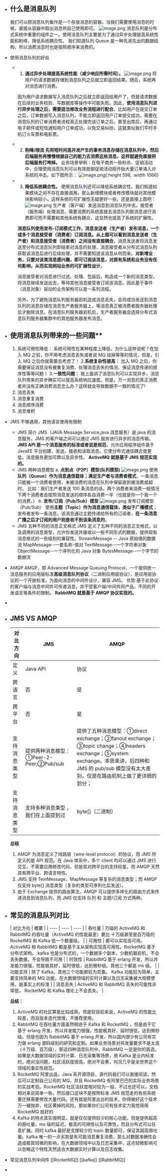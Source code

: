 - ## 什么是消息队列
  我们可以把消息队列看作是一个存放消息的容器，当我们需要使用消息的时候，直接从容器中取出消息供自己使用即可。
  ![image.png](../assets/image_1656328618831_0.png) 
  消息队列是分布式系统中重要的组件之一。使用消息队列主要是为了通过异步处理提高系统性能和削峰、降低系统耦合性。
  我们知道队列 Queue 是一种先进先出的数据结构，所以消费消息时也是按照顺序来消费的。
- 使用消息队列的好处
	- 1. **通过异步处理提高系统性能（减少响应所需时间）。**
	  ![image.png](../assets/image_1656328724361_0.png)
	  将用户的请求数据存储到消息队列之后就立即返回结果。随后，系统再对消息进行消费。
	  
	  因为用户请求数据写入消息队列之后就立即返回给用户了，但是请求数据在后续的业务校验、写数据库等操作中可能失败。因此，**使用消息队列进行异步处理之后，需要适当修改业务流程进行配合**，比如用户在提交订单之后，订单数据写入消息队列，不能立即返回用户订单提交成功，需要在消息队列的订单消费者进程真正处理完该订单之后，甚至出库后，再通过电子邮件或短信通知用户订单成功，以免交易纠纷。这就类似我们平时手机订火车票和电影票。
	- 2. **削峰/限流**
	  **先将短时间高并发产生的事务消息存储在消息队列中，然后后端服务再慢慢根据自己的能力去消费这些消息，这样就避免直接把后端服务打垮掉。**
	  业务场景举例：在电子商务一些秒杀、促销活动中，合理使用消息队列可以有效抵御促销活动刚开始大量订单涌入对系统的冲击。如下图所示：
	  ![image.png](../assets/image_1656328831938_0.png){:height 598, :width 1066}
	- 3. **降低系统耦合性。**
	  使用消息队列还可以降低系统耦合性。我们知道如果模块之间不存在直接调用，那么新增模块或者修改模块就对其他模块影响较小，这样系统的可扩展性无疑更好一些。还是直接上图吧：
	  ![image.png](../assets/image_1656328884399_0.png)
	  生产者（客户端）发送消息到消息队列中去，接受者（服务端）处理消息，需要消费的系统直接去消息队列取消息进行消费即可而不需要和其他系统有耦合，这显然也提高了系统的扩展性。
	  
	  **消息队列使用发布-订阅模式工作，消息发送者（生产者）发布消息，一个或多个消息接受者（消费者）订阅消息。**从上图可以看到**消息发送者（生产者）和消息接受者（消费者）之间没有直接耦合**，消息发送者将消息发送至分布式消息队列即结束对消息的处理，消息接受者从分布式消息队列获取该消息后进行后续处理，并不需要知道该消息从何而来。**对新增业务，只要对该类消息感兴趣，即可订阅该消息，对原有系统和业务没有任何影响，从而实现网站业务的可扩展性设计**。
	  
	  消息接受者对消息进行过滤、处理、包装后，构造成一个新的消息类型，将消息继续发送出去，等待其他消息接受者订阅该消息。因此基于事件（消息对象）驱动的业务架构可以是一系列流程。
	  
	  另外，为了避免消息队列服务器宕机造成消息丢失，会将成功发送到消息队列的消息存储在消息生产者服务器上，等消息真正被消费者服务器处理后才删除消息。在消息队列服务器宕机后，生产者服务器会选择分布式消息队列服务器集群中的其他服务器发布消息。
- ## 使用消息队列带来的一些问题**
  1. 系统可用性降低：
  系统可用性在某种程度上降低，为什么这样说呢？在加入 MQ 之前，你不用考虑消息丢失或者说 MQ 挂掉等等的情况，但是，引入 MQ 之后你就需要去考虑了！
  2.**系统复杂性提高：**
  加入 MQ 之后，你需要保证消息没有被重复消费、处理消息丢失的情况、保证消息传递的顺序性等等问题！
  3.**一致性问题：**
  我上面讲了消息队列可以实现异步，消息队列带来的异步确实可以提高系统响应速度。但是，万一消息的真正消费者并没有正确消费消息怎么办？这样就会导致数据不一致的情况了!
  4. 消息丢失
  5. 消息重复消费
  6. 消息顺序消费
  7. 消息堆积
- JMS
  不够通用，其他语言使用有限制
	- JMS 简介
	  JMS（JAVA Message Service,java 消息服务）是 java 的消息服务，JMS 的客户端之间可以通过 JMS 服务进行异步的消息传输。**JMS API 是一个消息服务的标准或者说是规范**，允许应用程序组件基于 JavaEE 平台创建、发送、接收和读取消息。它使分布式通信耦合度更低，消息服务更加可靠以及异步性。
	  **ActiveMQ 就是基于 JMS 规范实现的。**
	- JMS 两种消息模型
	  a. **点到点（P2P）模型(队列模型)**
	  ![image.png](../assets/image_1656329379690_0.png) 
	  使用**队列（Queue）**作为消息通信载体；满足**生产者与消费者模式**，一条消息只能被一个消费者使用，未被消费的消息在队列中保留直到被消费或超时。
	  比如：我们生产者发送 100 条消息的话，两个消费者来消费一般情况下两个消费者会按照消息发送的顺序各自消费一半（也就是你一个我一个的消费。）
	  b. **发布/订阅（Pub/Sub）模型**
	  ![image.png](../assets/image_1656329440077_0.png)
	  发布订阅模型（Pub/Sub） 使用**主题（Topic）**作为消息通信载体，类似于**广播模式**；
	  发布者发布一条消息，该消息通过主题传递给所有的订阅者，**在一条消息广播之后才订阅的用户则是收不到该条消息的**。
	- JMS 五种不同的消息正文格式
	  JMS 定义了五种不同的消息正文格式，以及调用的消息类型，允许你发送并接收以一些不同形式的数据，提供现有消息格式的一些级别的兼容性。StreamMessage -- Java 原始值的数据流
	  MapMessage--一套名称-值对
	  TextMessage--一个字符串对象
	  ObjectMessage--一个序列化的 Java 对象
	  BytesMessage--一个字节的数据流
- AMQP
  AMQP，即 Advanced Message Queuing Protocol，一个提供统一消息服务的应用层标准**高级消息队列协议**（二进制应用层协议），是应用层协议的一个开放标准，为面向消息的中间件设计，兼容 JMS。
  优势:基于此协议的客户端与消息中间件可传递消息，并不受客户端/中间件同产品，不同的开发语言等条件的限制。
  **RabbitMQ 就是基于 AMQP 协议实现的。**
-
- ## JMS VS AMQP
  | 对比方向 | JMS | AMQP |
  | ---- | ---- | ---- |
  | 定义 | Java API | 协议 |
  | 跨语言 | 否 | 是 |
  | 跨平台 | 否 | 是 |
  | 支持消息类型 | 提供两种消息模型：①Peer-2-Peer;②Pub/sub | 提供了五种消息模型：①direct exchange；②fanout exchange；③topic change；④headers exchange；⑤system exchange。本质来讲，后四种和 JMS 的 pub/sub 模型没有太大差别，仅是在路由机制上做了更详细的划分； |
  | 支持消息类型 | 支持多种消息类型 ，我们在上面提到过 | byte[]（二进制） |
  
  **总结**
  1. AMQP 为消息定义了线路层（wire-level protocol）的协议，而 JMS 所定义的是 API 规范。在 Java 体系中，多个 client 均可以通过 JMS 进行交互，不需要应用修改代码，但是其对跨平台的支持较差。而 AMQP 天然具有跨平台、跨语言特性。
  2. JMS 支持 TextMessage、MapMessage 等复杂的消息类型；而 AMQP 仅支持 byte[] 消息类型（复杂的类型可序列化后发送）。
  3. 由于 Exchange 提供的路由算法，AMQP 可以提供多样化的路由方式来传递消息到消息队列，而 JMS 仅支持 队列 和 主题/订阅 方式两种。
- ## 常见的消息队列对比
  | 对比方向 | 概要 |
  | ---- | ---- | ---- |
  | 吞吐量 | 万级的 ActiveMQ 和 RabbitMQ 的吞吐量（ActiveMQ 的性能最差）要比 十万级甚至是百万级的 RocketMQ 和 Kafka 低一个数量级。 |
  | 可用性 | 都可以实现高可用。ActiveMQ 和 RabbitMQ 都是基于主从架构实现高可用性。RocketMQ 基于分布式架构。 kafka 也是分布式的，一个数据多个副本，少数机器宕机，不会丢失数据，不会导致不可用 |
  | 时效性 | RabbitMQ 基于 erlang 开发，所以并发能力很强，性能极其好，延时很低，达到微秒级。其他三个都是 ms 级。 |
  | 功能支持 | 除了 Kafka，其他三个功能都较为完备。 Kafka 功能较为简单，主要支持简单的 MQ 功能，在大数据领域的实时计算以及日志采集被大规模使用，是事实上的标准 |
  | 消息丢失 | ActiveMQ 和 RabbitMQ 丢失的可能性非常低， RocketMQ 和 Kafka 理论上不会丢失。 |
  
  **总结：**
  1. ActiveMQ 的社区算是比较成熟，但是较目前来说，ActiveMQ 的性能比较差，而且版本迭代很慢，不推荐使用。
  2. RabbitMQ 在吞吐量方面虽然稍逊于 Kafka 和 RocketMQ ，但是由于它基于 erlang 开发，所以并发能力很强，性能极其好，延时很低，达到微秒级。但是也因为 RabbitMQ 基于 erlang 开发，所以国内很少有公司有实力做 erlang 源码级别的研究和定制。如果业务场景对并发量要求不是太高（十万级、百万级），那这四种消息队列中，RabbitMQ 一定是你的首选。如果是大数据领域的实时计算、日志采集等场景，用 Kafka 是业内标准的，绝对没问题，社区活跃度很高，绝对不会黄，何况几乎是全世界这个领域的事实性规范。
  3. RocketMQ 阿里出品，Java 系开源项目，源代码我们可以直接阅读，然后可以定制自己公司的 MQ，并且 RocketMQ 有阿里巴巴的实际业务场景的实战考验。RocketMQ 社区活跃度相对较为一般，不过也还可以，文档相对来说简单一些，然后接口这块不是按照标准 JMS 规范走的有些系统要迁移需要修改大量代码。还有就是阿里出台的技术，你得做好这个技术万一被抛弃，社区黄掉的风险，那如果你们公司有技术实力我觉得用 RocketMQ 挺好的
  4. Kafka 的特点其实很明显，就是仅仅提供较少的核心功能，但是提供超高的吞吐量，ms 级的延迟，极高的可用性以及可靠性，而且分布式可以任意扩展。同时 kafka 最好是支撑较少的 topic 数量即可，保证其超高吞吐量。kafka 唯一的一点劣势是有可能消息重复消费，那么对数据准确性会造成极其轻微的影响，在大数据领域中以及日志采集中，这点轻微影响可以忽略这个特性天然适合大数据实时计算以及日志收集。
- 常见消息队列中间件
  [[RocketMQ]]
  [[kafka]]
  [[RabbitMQ]]
-